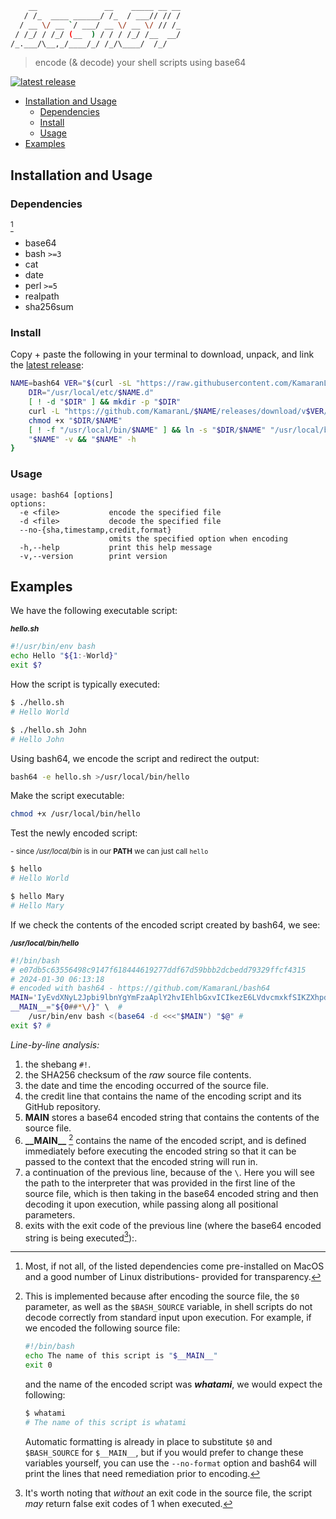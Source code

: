 ```bash
    __               __    _____ __ __
   / /_  ____ ______/ /_  / ___// // /
  / __ \/ __ `/ ___/ __ \/ __ \/ // /_
 / /_/ / /_/ (__  ) / / / /_/ /__  __/
/_.___/\__,_/____/_/ /_/\____/  /_/
```

> encode (& decode) your shell scripts using base64

[![latest release](https://badgen.net/github/release/KamaranL/bash64?icon=github&cache=3600)](https://github.com/KamaranL/bash64/releases/latest)

- [Installation and Usage](#installation-and-usage)
  - [Dependencies](#dependencies)
  - [Install](#install)
  - [Usage](#usage)
- [Examples](#examples)

## Installation and Usage

### Dependencies

[^1]

- base64
- bash `>=3`
- cat
- date
- perl `>=5`
- realpath
- sha256sum

### Install

Copy + paste the following in your terminal to download, unpack, and link the [latest release](https://github.com/KamaranL/bash64/releases/latest):

   ```bash
   NAME=bash64 VER="$(curl -sL "https://raw.githubusercontent.com/KamaranL/$NAME/main/VERSION.txt")" && {
       DIR="/usr/local/etc/$NAME.d"
       [ ! -d "$DIR" ] && mkdir -p "$DIR"
       curl -L "https://github.com/KamaranL/$NAME/releases/download/v$VER/$NAME-v$VER.tgz" | tar -vxz -C "$DIR"
       chmod +x "$DIR/$NAME"
       [ ! -f "/usr/local/bin/$NAME" ] && ln -s "$DIR/$NAME" "/usr/local/bin/$NAME"
       "$NAME" -v && "$NAME" -h
   }
   ```

### Usage

```text
usage: bash64 [options]
options:
  -e <file>           encode the specified file
  -d <file>           decode the specified file
  --no-{sha,timestamp,credit,format}
                      omits the specified option when encoding
  -h,--help           print this help message
  -v,--version        print version
```

## Examples

We have the following executable script:

<sub>***hello.sh***</sub>

```bash
#!/usr/bin/env bash
echo Hello "${1:-World}"
exit $?
```

How the script is typically executed:

```bash
$ ./hello.sh
# Hello World

$ ./hello.sh John
# Hello John
```

Using bash64, we encode the script and redirect the output:

```bash
bash64 -e hello.sh >/usr/local/bin/hello
```

Make the script executable:

```bash
chmod +x /usr/local/bin/hello
```

Test the newly encoded script:

<sub>- since */usr/local/bin* is in our **PATH** we can just call `hello`</sub>

```bash
$ hello
# Hello World

$ hello Mary
# Hello Mary
```

If we check the contents of the encoded script created by bash64, we see:

<sub>***/usr/local/bin/hello***</sub>

```bash
#!/bin/bash                                                                       1
# e07db5c63556498c9147f618444619277ddf67d59bbb2dcbedd79329ffcf4315                2
# 2024-01-30 06:13:18                                                             3
# encoded with bash64 - https://github.com/KamaranL/bash64                        4
MAIN='IyEvdXNyL2Jpbi9lbnYgYmFzaAplY2hvIEhlbGxvICIkezE6LVdvcmxkfSIKZXhpdCAkPwo=' # 5
__MAIN__="${0##*\/}" \  #                                                         6
    /usr/bin/env bash <(base64 -d <<<"$MAIN") "$@" #                              7
exit $? #                                                                         8
```

*Line-by-line analysis:*

1. the shebang `#!`.
1. the SHA256 checksum of the *raw* source file contents.
1. the date and time the encoding occurred of the source file.
1. the credit line that contains the name of the encoding script and its GitHub repository.
1. **MAIN** stores a base64 encoded string that contains the contents of the source file.
1. **\_\_MAIN__** [^3] contains the name of the encoded script, and is defined immediately before executing the encoded string so that it can be passed to the context that the encoded string will run in.
1. a continuation of the previous line, because of the `\`. Here you will see the path to the interpreter that was provided in the first line of the source file, which is then taking in the base64 encoded string and then decoding it upon execution, while passing along all positional parameters.
1. exits with the exit code of the previous line (where the base64 encoded string is being executed[^4]):.

[^1]: Most, if not all, of the listed dependencies come pre-installed on MacOS and a good number of Linux distributions- provided for transparency.

[^2]: Everyone has doubts, see [my wiki page](https://github.com/KamaranL/KamaranL/wiki#validation) on validation if you're like everyone.

[^3]: This is implemented because after encoding the source file, the `$0` parameter, as well as the `$BASH_SOURCE` variable, in shell scripts do not decode correctly from standard input upon execution. For example, if we encoded the following source file:

    ```bash
    #!/bin/bash
    echo The name of this script is "$__MAIN__"
    exit 0
    ```

    and the name of the encoded script was ***whatami***, we would expect the following:

    ```bash
    $ whatami
    # The name of this script is whatami
    ```

    Automatic formatting is already in place to substitute `$0` and `$BASH_SOURCE` for `$__MAIN__`, but if you would prefer to change these variables yourself, you can use the `--no-format` option and bash64 will print the lines that need remediation prior to encoding.

[^4]: It's worth noting that *without* an exit code in the source file, the script *may* return false exit codes of 1 when executed.
